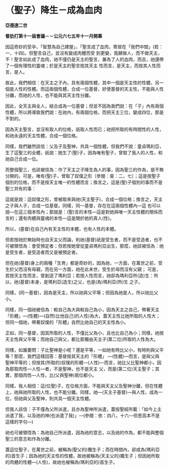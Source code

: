 # （聖子）降生－成為血肉


**亞德達二世**

**督肋打第十一屆會議－－公元六七五年十一月開幕**





因這奇妙的受孕，「智慧為自己建屋」，「聖言成了血肉，寄居在「我們中間」(若：一，十四)。但聖言自己，並沒有變成肉體而受
到更變，竟願做人，而不做天主，不！聖言如此成了血肉，祂不僅仍是天主的聖言，兼為了人的血肉，而且，祂還帶了一個有理性的靈魂；於是天主的聖言按其天主
性而言，是天主，而按其人性而言，是人。

故此，我們相信：在天主之子內，具有兩個性體，其中一個是天主性的性體，另一個是人性的性體。而這兩個性體，合成一位基督，好使基督的天主性，不能與人性分離，而祂的人性，也不能與其天主性分離。

因此，全天主與全人，結合成為一位基督；但並不因為我們說：在「子」內有兩個性體，所以將導致我們說：在祂內，有兩個位格，而把天主三位，變成四位，那是不對的。

因為天主聖言，並沒有取人的位格，祇取人性而已；祂把所取的有時間性的人性，和祂永遠的天主性體，合成一個位格。

同樣，我們雖然該信：父及子及聖神，共具一個性體，但我們不說：童貞瑪利亞，生了這聖三的全體，祇說：她生了(聖)子，因為唯有聖子，曾取了我人的人性，和祂自己合成一位。

而整個聖三，也該被信為：作了天主之子降生為人的事，因為聖三的作為，是不無分開的。可是，唯有(聖)子，曾取了奴僕之形〔參閱：斐：二，七〕；這是按聖子個別的位格，而不是按天主唯一的性體而言；換言之，這是(聖)子個別的事而不是聖三共有的事：

這就是說：這奴僕之形，曾被取來與祂(天主聖子)，合成一個位格；換言之，天主之子與人子，合成一位基督。同樣，同一基督，存在在這兩個性體內—這
也可以說—在這三個本性內；那就是：(聖)言的本性—這是對她與唯一天主性體的關係而言的；還有肉體與靈魂的本性—這是關於她的真人(性)。

所以，(基督)在自己內有天主性的本體，也有人性的本體。

但若按祂於無始時也自天主父而論，則祂(基督)祇是受生者，而不是受造者，也不可被領悟為：會受預定者；但若按她曾從童貞瑪利亞出生，那麼，祂該被信為：祂是受生者，是受造者而又是被預定者。

但在祂(基督)身上的兩種「生育」都是奇妙的，因為祂，一方面，在萬世之前，受生於父而沒有母親，而在另一方面，祂在此末世，受生於母而沒有父親；
可是，若按天主性而言，曾創造了瑪利亞；若按人性而言，祂卻為瑪利亞所(造)生：所以，祂(基督)本身，是瑪利亞(造生)之父，也是(為)瑪利亞(所)生
之子。

同樣，(同一基督)，因為是天主，所以祂與父平等；但因為祂是人，所以祂比父小。

同樣，同一個祂被信為：較自己為大與較自己為小，因為天主之自己，帶著天主「形體」—(性體)—(自然)比他自己(的人性)為大，蓋天主性比她所取的人性大；但同一個祂，帶著奴僕的「形體」自然比祂自己的天主性為小。

正如，同一基督，因其所取的人性，不僅比父為小，且也比自己為小；同樣，祂按天主性與父平等；而祂自己與父，都比那獨由天主子(第二位)所取的人性為大。

同樣，如誰要問：子比聖神是小呢？還是平等，一如祂有時比父小，有時則與父平等？那麼，我們這樣回答：基督按其天主的「形體」
—(性體)—而言，是與父與聖神平等的；但按其(所取的)奴僕的形體—(人性)—而言，祂比父比聖神都小，因為那取肉性—人性—者，不是聖神，也不是天主
父，而是(第二位)天主聖子；其實，那個肉性—人性，比(父與聖神)兩位都小。

同樣，我人相信：這(位聖)子，在位格方面，不能與天主父及聖神分離，但在性體上，祂與祂所取的人性，也不能分離。同樣，祂—(天主子基督)—與人性，成為一位，但祂與父及聖神，則共具一個天主性體。

但我人該信：子不僅為父所派遣，且亦為聖神所派遣，蓋按聖經所載：「如今上主派遣了我，以及祂的神(也派遣了我)」—(參閱：依：四八，十六—但思高本不是這樣的字句—)

祂也可被領悟為：為祂自己所派遣，因為祂的意志，以及祂的作為，都不能與整個聖三的意志和作為分離。

蓋這位聖子，在萬世之前，被稱為(聖父的)獨生子；而在時間內，卻成為(瑪利亞的)首生子；因為祂的天主性的性體，故祂被稱為(天主父的)獨生子；但因祂所取的肉體的性體—(人性)，故祂也被稱為(瑪利亞的)首生子。

